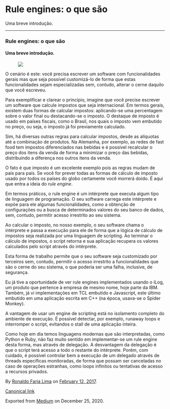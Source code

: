 Rule engines: o que são
=======================

Uma breve introdução.

------------------------------------------------------------------------

### Rule engines: o que são

#### Uma breve introdução.

<figure>
<img src="https://cdn-images-1.medium.com/max/800/1*rYKYSxdAKU7uGcR-WHg00Q.jpeg" class="graf-image" />
</figure>O cenário é este: você precisa escrever um software com
funcionalidades gerais mas que seja possível customizá-lo de forma que
estas funcionalidades sejam especializadas sem, contudo, alterar o cerne
daquilo que você escreveu.

Para exemplificar e clarear o princípio, imagine que você precise
escrever um software que calcule impostos que seja internacional. Em
termos gerais, existem duas formas de calcular impostos: aplicando-se
uma percentagem sobre o valor final ou destacando-se o imposto. O
destaque de imposto é usado em países fiscais, como o Brasil, nos quais
o imposto vem embutido no preço, ou seja, o imposto já foi previamente
calculado.

Sim, há diversas outras regras para calcular impostos, desde as
alíquotas até a combinação de produtos. Na Alemanha, por exemplo, as
redes de fast food tem impostos diferenciados nas bebidas e é possível
recalcular o preço dos itens da venda de forma a minimizar o preço das
bebidas, distribuindo a diferença nos outros itens da venda.

O fato é que imposto é um excelente exemplo pois as regras mudam de país
para país. Se você for prever todas as formas de cálculo de imposto
usado por todos os países do globo certamente você morrerá doido. É aqui
que entra a ideia do *rule engine*.

Em termos práticos, o rule engine é um intérprete que executa algum tipo
de linguagem de programação. O seu software carrega este intérprete e
expõe para ele algumas funcionalidades, como a obtenção de configurações
ou a busca de determinados valores do seu banco de dados, sem, contudo,
permitir acesso irrestrito ao seu sistema.

Ao calcular o imposto, no nosso exemplo, o seu software chama o
intérprete e passa a execução para ele de forma que a lógica de cálculo
de impostos seja realizada por uma linguagem de scripting. Ao terminar o
cálculo de impostos, o script retorna e sua aplicação recupera os
valores calculados pelo script através do intérprete.

Esta forma de trabalho permite que o seu software seja customizado por
terceiros sem, contudo, permitir o acesso irrestrito a funcionalidades
que são o cerne do seu sistema, o que poderia ser uma falha, inclusive,
de segurança.

Eu já tive a oportunidade de ver rule engines implementados usando o
iLog, um produto que pertence à empresa de mesmo nome, hoje parte da
IBM. Também, já vi implementações em TCL embutido e Javascript, este
último embutido em uma aplicação escrita em C++ (na época, usava-se o
Spider Monkey).

A vantagem de usar um engine de scripting está no isolamento completo do
ambiente de execução. É possível detectar, por exemplo, runaway loops e
interromper o script, evitandos o stall de uma aplicação inteira.

Como hoje em dia temos linguagens modernas que são interpretadas, como
Python e Ruby, não faz muito sentido em implementar-se um rule engine
desta forma, mas através de delegação. A desvantagem da delegação é que
o script terá acesso a todo o restante do intérprete. Porém, com
cuidado, é possível controlar bem a execução de um delegado através de
threads específicas monitoradas, de forma que possam ser canceladas no
caso de operações estranhas, como loops infinitos ou tentativas de
acesso a recursos privados.

By
<a href="https://medium.com/@ronaldolima" class="p-author h-card">Ronaldo Faria Lima</a>
on [February 12, 2017](https://medium.com/p/77e35c2f3164).

<a href="https://medium.com/@ronaldolima/rule-engines-o-que-s%C3%A3o-77e35c2f3164" class="p-canonical">Canonical link</a>

Exported from [Medium](https://medium.com) on December 25, 2020.

